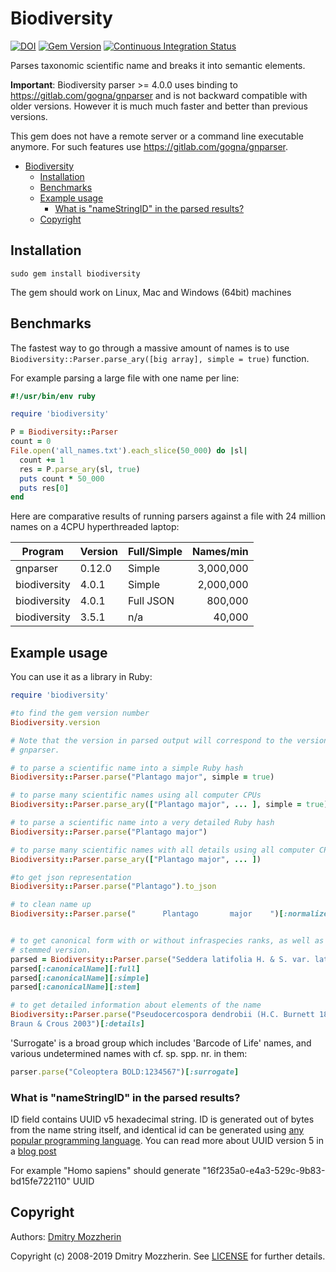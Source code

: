 Biodiversity
============

[![DOI](https://zenodo.org/badge/19435/GlobalNamesArchitecture/biodiversity.svg)](https://zenodo.org/badge/latestdoi/19435/GlobalNamesArchitecture/biodiversity)
[![Gem Version][gem_svg]][gem_link]
[![Continuous Integration Status][ci_svg]][ci_link]

Parses taxonomic scientific name and breaks it into semantic elements.

**Important**: Biodiversity parser >= 4.0.0 uses binding to
https://gitlab.com/gogna/gnparser and
is not backward compatible with older versions. However it is much much faster
and better than previous versions.

This gem does not have a remote server or a command line executable anymore.
For such features use https://gitlab.com/gogna/gnparser.

- [Biodiversity](#biodiversity)
  - [Installation](#installation)
  - [Benchmarks](#benchmarks)
  - [Example usage](#example-usage)
    - [What is "nameStringID" in the parsed results?](#what-is-%22namestringid%22-in-the-parsed-results)
  - [Copyright](#copyright)

## Installation

    sudo gem install biodiversity

The gem should work on Linux, Mac and Windows (64bit) machines

## Benchmarks

The fastest way to go through a massive amount of names is to use
`Biodiversity::Parser.parse_ary([big array], simple = true)` function.

For example parsing a large file with one name per line:

```ruby
#!/usr/bin/env ruby

require 'biodiversity'

P = Biodiversity::Parser
count = 0
File.open('all_names.txt').each_slice(50_000) do |sl|
  count += 1
  res = P.parse_ary(sl, true)
  puts count * 50_000
  puts res[0]
end
```

Here are comparative results of running parsers against a file with 24
million names on a 4CPU hyperthreaded laptop:

| Program      | Version | Full/Simple | Names/min |
| ------------ | ------- | ----------- | --------: |
| gnparser     | 0.12.0  | Simple      | 3,000,000 |
| biodiversity | 4.0.1   | Simple      | 2,000,000 |
| biodiversity | 4.0.1   | Full JSON   |   800,000 |
| biodiversity | 3.5.1   | n/a         |    40,000 |

## Example usage

You can use it as a library in Ruby:


```ruby
require 'biodiversity'

#to find the gem version number
Biodiversity.version

# Note that the version in parsed output will correspond to the version of
# gnparser.

# to parse a scientific name into a simple Ruby hash
Biodiversity::Parser.parse("Plantago major", simple = true)

# to parse many scientific names using all computer CPUs
Biodiversity::Parser.parse_ary(["Plantago major", ... ], simple = true)

# to parse a scientific name into a very detailed Ruby hash
Biodiversity::Parser.parse("Plantago major")

# to parse many scientific names with all details using all computer CPUs
Biodiversity::Parser.parse_ary(["Plantago major", ... ])

#to get json representation
Biodiversity::Parser.parse("Plantago").to_json

# to clean name up
Biodiversity::Parser.parse("      Plantago       major    ")[:normalized]


# to get canonical form with or without infraspecies ranks, as well as
# stemmed version.
parsed = Biodiversity::Parser.parse("Seddera latifolia H. & S. var. latifolia")
parsed[:canonicalName][:full]
parsed[:canonicalName][:simple]
parsed[:canonicalName][:stem]

# to get detailed information about elements of the name
Biodiversity::Parser.parse("Pseudocercospora dendrobii (H.C. Burnett 1883) U. \
Braun & Crous 2003")[:details]
```

'Surrogate' is a broad group which includes 'Barcode of Life' names, and various
undetermined names with cf. sp. spp. nr. in them:

```ruby
parser.parse("Coleoptera BOLD:1234567")[:surrogate]
```
### What is "nameStringID" in the parsed results?

ID field contains UUID v5 hexadecimal string. ID is generated out of bytes
from the name string itself, and identical id can be generated using [any
popular programming language][uuid_examples]. You can read more about UUID
version 5 in a [blog post][uuid_blog]

For example "Homo sapiens" should generate "16f235a0-e4a3-529c-9b83-bd15fe722110" UUID

Copyright
---------

Authors: [Dmitry Mozzherin][dimus]

Copyright (c) 2008-2019 Dmitry Mozzherin. See [LICENSE][license]
for further details.

[gem_svg]: https://badge.fury.io/rb/biodiversity.svg
[gem_link]: http://badge.fury.io/rb/biodiversity
[ci_svg]: https://secure.travis-ci.org/GlobalNamesArchitecture/biodiversity.svg
[ci_link]: http://travis-ci.org/GlobalNamesArchitecture/biodiversity
[dimus]: https://github.com/dimus
[license]: https://github.com/GlobalNamesArchitecture/biodiversity/blob/master/LICENSE
[uuid_examples]: https://github.com/GlobalNamesArchitecture/gn_uuid_examples
[uuid_blog]: http://globalnamesarchitecture.github.io/gna/uuid/2015/05/31/gn-uuid-0-5-0.html
